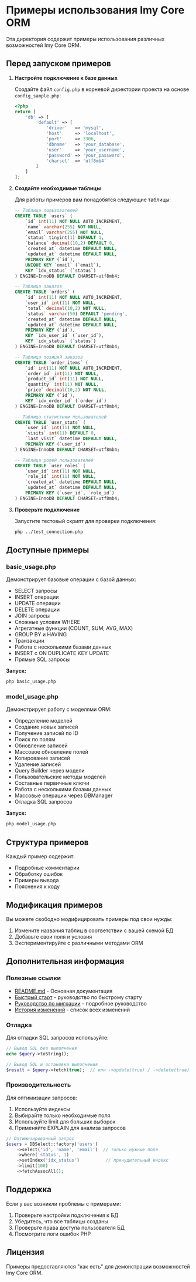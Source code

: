 # Примеры использования Imy Core ORM

Эта директория содержит примеры использования различных возможностей Imy Core ORM.

## Перед запуском примеров

1. **Настройте подключение к базе данных**
   
   Создайте файл `config.php` в корневой директории проекта на основе `config_sample.php`:
   
   ```php
   <?php
   return [
       'db' => [
           'default' => [
               'driver'   => 'mysql',
               'host'     => 'localhost',
               'port'     => 3306,
               'dbname'   => 'your_database',
               'user'     => 'your_username',
               'password' => 'your_password',
               'charset'  => 'utf8mb4'
           ]
       ]
   ];
   ```

2. **Создайте необходимые таблицы**
   
   Для работы примеров вам понадобятся следующие таблицы:
   
   ```sql
   -- Таблица пользователей
   CREATE TABLE `users` (
       `id` int(11) NOT NULL AUTO_INCREMENT,
       `name` varchar(255) NOT NULL,
       `email` varchar(255) NOT NULL,
       `status` tinyint(1) DEFAULT 1,
       `balance` decimal(10,2) DEFAULT 0,
       `created_at` datetime DEFAULT NULL,
       `updated_at` datetime DEFAULT NULL,
       PRIMARY KEY (`id`),
       UNIQUE KEY `email` (`email`),
       KEY `idx_status` (`status`)
   ) ENGINE=InnoDB DEFAULT CHARSET=utf8mb4;
   
   -- Таблица заказов
   CREATE TABLE `orders` (
       `id` int(11) NOT NULL AUTO_INCREMENT,
       `user_id` int(11) NOT NULL,
       `total` decimal(10,2) NOT NULL,
       `status` varchar(50) DEFAULT 'pending',
       `created_at` datetime DEFAULT NULL,
       `updated_at` datetime DEFAULT NULL,
       PRIMARY KEY (`id`),
       KEY `idx_user_id` (`user_id`),
       KEY `idx_status` (`status`)
   ) ENGINE=InnoDB DEFAULT CHARSET=utf8mb4;
   
   -- Таблица позиций заказов
   CREATE TABLE `order_items` (
       `id` int(11) NOT NULL AUTO_INCREMENT,
       `order_id` int(11) NOT NULL,
       `product_id` int(11) NOT NULL,
       `quantity` int(11) NOT NULL,
       `price` decimal(10,2) NOT NULL,
       PRIMARY KEY (`id`),
       KEY `idx_order_id` (`order_id`)
   ) ENGINE=InnoDB DEFAULT CHARSET=utf8mb4;
   
   -- Таблица статистики пользователей
   CREATE TABLE `user_stats` (
       `user_id` int(11) NOT NULL,
       `visits` int(11) DEFAULT 0,
       `last_visit` datetime DEFAULT NULL,
       PRIMARY KEY (`user_id`)
   ) ENGINE=InnoDB DEFAULT CHARSET=utf8mb4;
   
   -- Таблица ролей пользователей
   CREATE TABLE `user_roles` (
       `user_id` int(11) NOT NULL,
       `role_id` int(11) NOT NULL,
       `created_at` datetime DEFAULT NULL,
       `updated_at` datetime DEFAULT NULL,
       PRIMARY KEY (`user_id`, `role_id`)
   ) ENGINE=InnoDB DEFAULT CHARSET=utf8mb4;
   ```

3. **Проверьте подключение**
   
   Запустите тестовый скрипт для проверки подключения:
   
   ```bash
   php ../test_connection.php
   ```

## Доступные примеры

### basic_usage.php

Демонстрирует базовые операции с базой данных:

- SELECT запросы
- INSERT операции
- UPDATE операции
- DELETE операции
- JOIN запросы
- Сложные условия WHERE
- Агрегатные функции (COUNT, SUM, AVG, MAX)
- GROUP BY и HAVING
- Транзакции
- Работа с несколькими базами данных
- INSERT с ON DUPLICATE KEY UPDATE
- Прямые SQL запросы

**Запуск:**
```bash
php basic_usage.php
```

### model_usage.php

Демонстрирует работу с моделями ORM:

- Определение моделей
- Создание новых записей
- Получение записей по ID
- Поиск по полям
- Обновление записей
- Массовое обновление полей
- Копирование записей
- Удаление записей
- Query Builder через модели
- Пользовательские методы моделей
- Составные первичные ключи
- Работа с несколькими базами данных
- Массовые операции через DBManager
- Отладка SQL запросов

**Запуск:**
```bash
php model_usage.php
```

## Структура примеров

Каждый пример содержит:

- Подробные комментарии
- Обработку ошибок
- Примеры вывода
- Пояснения к коду

## Модификация примеров

Вы можете свободно модифицировать примеры под свои нужды:

1. Измените названия таблиц в соответствии с вашей схемой БД
2. Добавьте свои поля и условия
3. Экспериментируйте с различными методами ORM

## Дополнительная информация

### Полезные ссылки

- [README.md](../README.md) - Основная документация
- [Быстрый старт](../docs/QUICKSTART.md) - руководство по быстрому старту
- [Руководство по миграции](../docs/MIGRATION_GUIDE.md) - подробное руководство
- [История изменений](../docs/CHANGELOG.md) - список всех изменений

### Отладка

Для отладки SQL запросов используйте:

```php
// Вывод SQL без выполнения
echo $query->toString();

// Вывод SQL и остановка выполнения
$result = $query->fetch(true);  // или ->update(true) / ->delete(true)
```

### Производительность

Для оптимизации запросов:

1. Используйте индексы
2. Выбирайте только необходимые поля
3. Используйте limit для больших выборок
4. Применяйте EXPLAIN для анализа запросов

```php
// Оптимизированный запрос
$users = DBSelect::factory('users')
    ->select('id', 'name', 'email')  // только нужные поля
    ->where('status', 1)
    ->setIndex('idx_status')          // принудительный индекс
    ->limit(100)
    ->fetchAssocAll();
```

## Поддержка

Если у вас возникли проблемы с примерами:

1. Проверьте настройки подключения к БД
2. Убедитесь, что все таблицы созданы
3. Проверьте права доступа пользователя БД
4. Посмотрите логи ошибок PHP

## Лицензия

Примеры предоставляются "как есть" для демонстрации возможностей Imy Core ORM.

